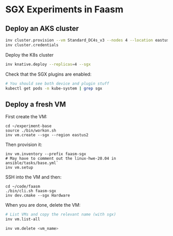 # SGX Experiments in Faasm

## Deploy an AKS cluster

```bash
inv cluster.provision --vm Standard_DC4s_v3 --nodes 4 --location eastus2 --sgx
inv cluster.credentials
```

Deploy the K8s cluster

```bash
inv knative.deploy --replicas=4 --sgx
```

Check that the SGX plugins are enabled:

```bash
# You should see both device and plugin stuff
kubectl get pods -n kube-system | grep sgx
```

## Deploy a fresh VM

First create the VM:

```
cd ~/experiment-base
source ./bin/workon.sh
inv vm.create --sgx --region eastus2
```

Then provision it:

```
inv vm.inventory --prefix faasm-sgx
# May have to comment out the linux-hwe-20.04 in ansible/tasks/base.yml`
inv vm.setup
```

SSH into the VM and then:

```
cd ~/code/faasm
./bin/cli.sh faasm-sgx
inv dev.cmake --sgx Hardware
```

When you are done, delete the VM:

```bash
# List VMs and copy the relevant name (with sgx)
inv vm.list-all

inv vm.delete <vm_name>
```
